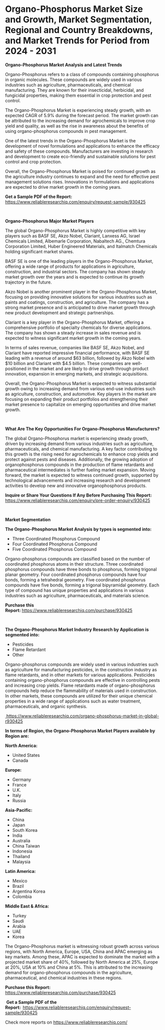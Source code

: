 <p><h1>Organo-Phosphorus Market Size and Growth, Market Segmentation, Regional and Country Breakdowns, and Market Trends for Period from 2024 -  2031</h1></p><p><strong>Organo-Phosphorus Market Analysis and Latest Trends</strong></p>
<p><p>Organo-Phosphorus refers to a class of compounds containing phosphorus in organic molecules. These compounds are widely used in various industries such as agriculture, pharmaceuticals, and chemical manufacturing. They are known for their insecticidal, herbicidal, and fungicidal properties, making them essential in crop protection and pest control.</p><p>The Organo-Phosphorus Market is experiencing steady growth, with an expected CAGR of 5.9% during the forecast period. The market growth can be attributed to the increasing demand for agrochemicals to improve crop yield and quality, as well as the rise in awareness about the benefits of using organo-phosphorus compounds in pest management.</p><p>One of the latest trends in the Organo-Phosphorus Market is the development of novel formulations and applications to enhance the efficacy and safety of these compounds. Manufacturers are investing in research and development to create eco-friendly and sustainable solutions for pest control and crop protection.</p><p>Overall, the Organo-Phosphorus Market is poised for continued growth as the agriculture industry continues to expand and the need for effective pest management solutions rises. Innovations in formulations and applications are expected to drive market growth in the coming years.</p></p>
<p><strong>Get a Sample PDF of the Report:&nbsp;</strong> <a href="https://www.reliableresearchiq.com/enquiry/request-sample/930425">https://www.reliableresearchiq.com/enquiry/request-sample/930425</a></p>
<p>&nbsp;</p>
<p><strong>Organo-Phosphorus Major Market Players</strong></p>
<p><p>The global Organo-Phosphorus Market is highly competitive with key players such as BASF SE, Akzo Nobel, Clariant, Lanxess AG, Israel Chemicals Limited, Albemarle Corporation, Nabaltech AG., Chemtura Corporation Limited, Huber Engineered Materials, and Italmatch Chemicals holding significant market shares.</p><p>BASF SE is one of the leading players in the Organo-Phosphorus Market, offering a wide range of products for applications in agriculture, construction, and industrial sectors. The company has shown steady market growth over the years and is expected to continue its growth trajectory in the future.</p><p>Akzo Nobel is another prominent player in the Organo-Phosphorus Market, focusing on providing innovative solutions for various industries such as paints and coatings, construction, and agriculture. The company has a strong market presence and is anticipated to drive market growth through new product development and strategic partnerships.</p><p>Clariant is a key player in the Organo-Phosphorus Market, offering a comprehensive portfolio of specialty chemicals for diverse applications. The company has shown a steady increase in sales revenue and is expected to witness significant market growth in the coming years.</p><p>In terms of sales revenue, companies like BASF SE, Akzo Nobel, and Clariant have reported impressive financial performance, with BASF SE leading with a revenue of around $63 billion, followed by Akzo Nobel with $10 billion and Clariant with $4.5 billion. These companies are well-positioned in the market and are likely to drive growth through product innovation, expansion in emerging markets, and strategic acquisitions.</p><p>Overall, the Organo-Phosphorus Market is expected to witness substantial growth owing to increasing demand from various end-use industries such as agriculture, construction, and automotive. Key players in the market are focusing on expanding their product portfolios and strengthening their market presence to capitalize on emerging opportunities and drive market growth.</p></p>
<p>&nbsp;</p>
<p><strong>What Are The Key Opportunities For Organo-Phosphorus Manufacturers?</strong></p>
<p><p>The global Organo-Phosphorus market is experiencing steady growth, driven by increasing demand from various industries such as agriculture, pharmaceuticals, and chemical manufacturing. A key factor contributing to this growth is the rising need for agrochemicals to enhance crop yields and protect against pests and diseases. Additionally, the growing adoption of organophosphorus compounds in the production of flame retardants and pharmaceutical intermediates is further fueling market expansion. Moving forward, the market is expected to witness continued growth, supported by technological advancements and increasing research and development activities to develop new and innovative organophosphorus products.</p></p>
<p><strong>Inquire or Share Your Questions If Any Before Purchasing This Report:</strong> <a href="https://www.reliableresearchiq.com/enquiry/pre-order-enquiry/930425">https://www.reliableresearchiq.com/enquiry/pre-order-enquiry/930425</a></p>
<p>&nbsp;</p>
<p><strong>Market Segmentation</strong></p>
<p><strong>The Organo-Phosphorus Market Analysis by types is segmented into:</strong></p>
<p><ul><li>Three Coordinated Phosphorus Compound</li><li>Four Coordinated Phosphorus Compound</li><li>Five Coordinated Phosphorus Compound</li></ul></p>
<p><p>Organo-phosphorus compounds are classified based on the number of coordinated phosphorus atoms in their structure. Three coordinated phosphorus compounds have three bonds to phosphorus, forming trigonal planar geometry. Four coordinated phosphorus compounds have four bonds, forming a tetrahedral geometry. Five coordinated phosphorus compounds have five bonds, forming a trigonal bipyramidal geometry. Each type of compound has unique properties and applications in various industries such as agriculture, pharmaceuticals, and materials science.</p></p>
<p><strong>Purchase this Report:&nbsp;</strong><a href="https://www.reliableresearchiq.com/purchase/930425">https://www.reliableresearchiq.com/purchase/930425</a></p>
<p>&nbsp;</p>
<p><strong>The Organo-Phosphorus Market Industry Research by Application is segmented into:</strong></p>
<p><ul><li>Pesticides</li><li>Flame Retardant</li><li>Other</li></ul></p>
<p><p>Organo-phosphorus compounds are widely used in various industries such as agriculture for manufacturing pesticides, in the construction industry as flame retardants, and in other markets for various applications. Pesticides containing organo-phosphorus compounds are effective in controlling pests and increasing crop yields. Flame retardants made of organo-phosphorus compounds help reduce the flammability of materials used in construction. In other markets, these compounds are utilized for their unique chemical properties in a wide range of applications such as water treatment, pharmaceuticals, and organic synthesis.</p></p>
<p><a href="https://www.reliableresearchiq.com/organo-phosphorus-market-in-global-r930425">&nbsp;https://www.reliableresearchiq.com/organo-phosphorus-market-in-global-r930425</a></p>
<p><strong>In terms of Region, the Organo-Phosphorus Market Players available by Region are:</strong></p>
<p>
    <p> <strong> North America: </strong>
        <ul>
            <li>United States</li>
            <li>Canada</li>
        </ul>
        </p> 
    <p> <strong> Europe: </strong>
        <ul>
            <li>Germany</li>
            <li>France</li>
            <li>U.K.</li>
            <li>Italy</li>
            <li>Russia</li>
        </ul>
        </p> 
    <p> <strong> Asia-Pacific: </strong>
        <ul>
            <li>China</li>
            <li>Japan</li>
            <li>South Korea</li>
            <li>India</li>
            <li>Australia</li>
            <li>China Taiwan</li>
            <li>Indonesia</li>
            <li>Thailand</li>
            <li>Malaysia</li>
        </ul>
        </p> 
    <p> <strong> Latin America: </strong>
        <ul>
            <li>Mexico</li>
            <li>Brazil</li>
            <li>Argentina Korea</li>
            <li>Colombia</li>
        </ul>
        </p> 
    <p> <strong> Middle East & Africa: </strong>
        <ul>
            <li>Turkey</li>
            <li>Saudi</li>
            <li>Arabia</li>
            <li>UAE</li>
            <li>Korea</li>
        </ul>
    </p>
    </p>
<p><p>The Organo-Phosphorus market is witnessing robust growth across various regions, with North America, Europe, USA, China and APAC emerging as key markets. Among these, APAC is expected to dominate the market with a projected market share of 40%, followed by North America at 25%, Europe at 20%, USA at 10% and China at 5%. This is attributed to the increasing demand for organo-phosphorus compounds in the agriculture, pharmaceutical, and chemical industries in these regions.</p></p>
<p><strong>Purchase this Report: </strong><a href="https://www.reliableresearchiq.com/purchase/930425">https://www.reliableresearchiq.com/purchase/930425</a></p>
<p>&nbsp;<strong>Get a Sample PDF of the Report:&nbsp;&nbsp;</strong><a href="https://www.reliableresearchiq.com/enquiry/request-sample/930425">https://www.reliableresearchiq.com/enquiry/request-sample/930425</a></p>
<p><strong></strong></p>
<p>Check more reports on <a href="https://www.reliableresearchiq.com/">https://www.reliableresearchiq.com/</a></p>